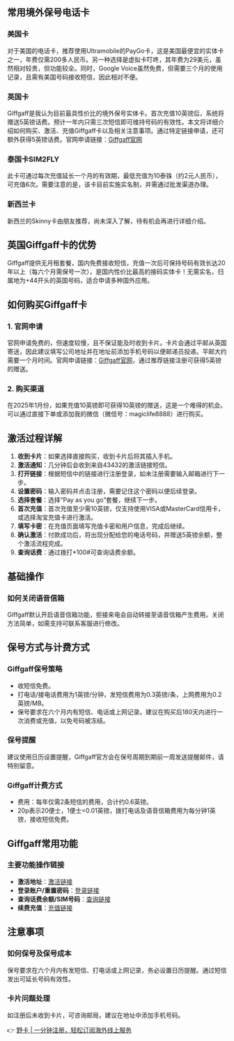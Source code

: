 ## 常用境外保号电话卡

### 美国卡
对于美国的电话卡，推荐使用Ultramobile的PayGo卡，这是美国最便宜的实体卡之一，年费仅需200多人民币。另一种选择是虚拟卡叮咚，其年费为29美元，虽然相对较贵，但功能较全。同时，Google Voice虽然免费，但需要三个月的使用记录，且需有美国号码接收短信，因此相对不便。

### 英国卡
Giffgaff是我认为目前最具性价比的境外保号实体卡。首次充值10英镑后，系统将赠送5英镑话费。预计一年内只需三次短信即可维持号码的有效性。本文将详细介绍如何购买、激活、充值Giffgaff卡以及相关注意事项。通过特定链接申请，还可额外获得5英镑话费。官网申请链接：[Giffgaff官网](https://bit.ly/bewildcard)

### 泰国卡SIM2FLY
此卡可通过每次充值延长一个月的有效期，最低充值为10泰铢（约2元人民币），可充值6次。需要注意的是，该卡目前实施实名制，并需通过批发渠道办理。

### 新西兰卡
新西兰的Skinny卡由朋友推荐，尚未深入了解，待有机会再进行详细介绍。

## 英国Giffgaff卡的优势
Giffgaff提供无月租套餐，国内免费接收短信，充值一次后可保持号码有效长达20年以上（每六个月需保号一次），是国内性价比最高的接码实体卡！无需实名，归属地为+44开头的英国号码，适合申请多种国外应用。

## 如何购买Giffgaff卡

### 1. 官网申请
官网申请免费的，但速度较慢，且不保证能及时收到卡片。卡片会通过平邮从英国寄送，因此建议填写公司地址并在地址前添加手机号码以便邮递员投递。平邮大约需要一个月时间。官网申请链接：[Giffgaff官网](https://bit.ly/bewildcard)，通过推荐链接注册可获得5英镑的赠送。

### 2. 购买渠道
在2025年1月份，如果充值10英镑即可获得10英镑的赠送，这是一个难得的机会。可以通过直接下单或添加我的微信（微信号：magiclife8888）进行购买。

## 激活过程详解

1. **收到卡片**：如果选择直接购买，收到卡片后将其插入手机。
2. **激活通知**：几分钟后会收到来自43432的激活链接短信。
3. **打开链接**：根据短信中的链接进行注册登录，如未注册需要输入邮箱进行下一步。
4. **设置密码**：输入密码并点击注册，需要记住这个密码以便后续登录。
5. **选择套餐**：选择“Pay as you go”套餐，继续下一步。
6. **首次充值**：首次充值至少需10英镑，仅支持使用VISA或MasterCard信用卡，或选择淘宝充值卡进行激活。
7. **填写卡密**：在充值页面填写充值卡密和用户信息，完成后继续。
8. **确认激活**：付款成功后，将出现分配给您的电话号码，并赠送5英镑余额，整个激活流程完成。
9. **查询话费**：通过拨打*100#可查询话费余额。

## 基础操作

### 如何关闭语音信箱
Giffgaff默认开启语音信箱功能，拒接来电会自动转接至语音信箱产生费用。关闭方法简单，如需支持可联系客服进行修改。

## 保号方式与计费方式

### Giffgaff保号策略
- 收短信免费。
- 打电话/接电话费用为1英镑/分钟，发短信费用为0.3英镑/条，上网费用为0.2英镑/MB。
- 保号要求在六个月内有短信、电话或上网记录。建议在购买后180天内进行一次消费或充值，以免号码被冻结。

### 保号提醒
建议使用日历设置提醒，Giffgaff官方会在保号周期到期前一周发送提醒邮件，请特别留意。

### Giffgaff计费方式
- 费用：每年仅需2条短信的费用，合计约0.6英镑。
- 20p表示20便士，1便士=0.01英镑，拨打电话及语音信箱费用为每分钟1英镑，接收短信免费。

## Giffgaff常用功能

### 主要功能操作链接
- **激活地址**：[激活链接](https://www.giffgaff.com/activate)
- **登录账户/重置密码**：[登录链接](https://www.giffgaff.com/auth/login)
- **查询话费余额/SIM号码**：[查询链接](https://www.giffgaff.com/dashboard)
- **续费充值**：[充值链接](https://www.giffgaff.com/top-up)

## 注意事项

### 如何保号及保号成本
保号要求在六个月内有发短信、打电话或上网记录，务必设置日历提醒。通过短信发出可延长号码有效性。

### 卡片问题处理
如注册后未收到卡片，可咨询邮局，建议在地址中添加手机号码。

👉 [野卡 | 一分钟注册，轻松订阅海外线上服务](https://bit.ly/bewildcard)